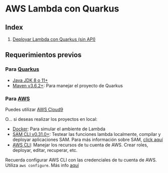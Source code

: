# AWS Lambda con Quarkus

## Index
1. [Deployar Lambda con Quarkus (sin API)](simple-lambda/simple-lambda.md)

## Requerimientos previos
### Para [Quarkus](https://quarkus.io/get-started/)
* [Java JDK 8 o 11+](https://adoptopenjdk.net/)
* [Maven v3.6.2+](https://maven.apache.org/): Para manejar el proyecto de Quarkus

### Para [AWS](https://cicd.serverlessworkshops.io/setup.html)
Puedes utilizar [AWS Cloud9](https://aws.amazon.com/cloud9/)

O... si deseas realizar los proyectos en local:
* [Docker](https://www.docker.com/products/docker-desktop): Para simular el ambiente de Lambda
* [SAM CLI v0.31.0+](https://docs.aws.amazon.com/serverless-application-model/latest/developerguide/serverless-sam-cli-install.html): Testear las funciones lambda localmente, compilar y deployar aplicaciones SAM. Para más información sobre SAM, [click aquí](whats-sam.md)
* [AWS CLI](https://docs.aws.amazon.com/cli/latest/userguide/cli-chap-install.html): Manejar los recursos de tu cuenta de AWS. Crear roles, deployar, editar, recuperar, etc.

Recuerda configurar AWS CLI con las credenciales de tu cuenta de AWS. Utiliza `aws configure`. Más info [aquí](https://docs.aws.amazon.com/cli/latest/userguide/cli-configure-quickstart.html)
